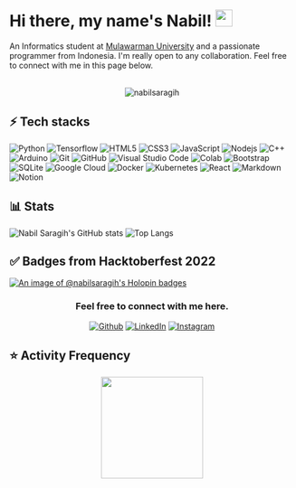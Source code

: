 # Hi there, my name's Nabil! <img src="https://raw.githubusercontent.com/aemmadi/aemmadi/master/wave.gif" width="30">

<div>
    An Informatics student at <a href="https://unmul.ac.id/">Mulawarman University</a> and a passionate programmer from Indonesia. I'm really open to any collaboration. Feel free to connect with me in this page below.
</div>

<br>
<p align="center"> <img src="https://komarev.com/ghpvc/?username=nabilsaragih&label=Profile%20views&color=0e75b6&style=flat" alt="nabilsaragih" /> </p>

## ⚡ Tech stacks

![Python](https://img.shields.io/badge/Python-3776AB?style=for-the-badge&logo=python&logoColor=white)
![Tensorflow](https://img.shields.io/badge/TensorFlow-FF6F00?style=for-the-badge&logo=tensorflow&logoColor=white)
![HTML5](https://img.shields.io/badge/HTML5-E34F26?style=for-the-badge&logo=html5&logoColor=white)
![CSS3](https://img.shields.io/badge/CSS3-1572B6?style=for-the-badge&logo=css3&logoColor=white)
![JavaScript](https://img.shields.io/badge/JavaScript-323330?style=for-the-badge&logo=javascript&logoColor=F7DF1E)
![Nodejs](https://img.shields.io/badge/Node.js-43853D?style=for-the-badge&logo=node.js&logoColor=white)
![C++](https://img.shields.io/badge/C%2B%2B-00599C?style=for-the-badge&logo=c%2B%2B&logoColor=white)
![Arduino](https://img.shields.io/badge/Arduino-00979D?style=for-the-badge&logo=Arduino&logoColor=white)
![Git](https://img.shields.io/badge/GIT-E44C30?style=for-the-badge&logo=git&logoColor=white)
![GitHub](https://img.shields.io/badge/GitHub-100000?style=for-the-badge&logo=github&logoColor=white)
![Visual Studio Code](https://img.shields.io/badge/Visual_Studio_Code-0078D4?style=for-the-badge&logo=visual%20studio%20code&logoColor=white)
![Colab](https://img.shields.io/badge/Colab-F9AB00?style=for-the-badge&logo=googlecolab&color=525252)
![Bootstrap](https://img.shields.io/badge/Bootstrap-563D7C?style=for-the-badge&logo=bootstrap&logoColor=white)
![SQLite](https://img.shields.io/badge/SQLite-07405E?style=for-the-badge&logo=sqlite&logoColor=white)
![Google Cloud](https://img.shields.io/badge/Google_Cloud-4285F4?style=for-the-badge&logo=google-cloud&logoColor=white)
![Docker](https://img.shields.io/badge/Docker-0db7ed?style=for-the-badge&logo=docker&logoColor=white)
![Kubernetes](https://img.shields.io/badge/Kubernetes-326ce5?style=for-the-badge&logo=kubernetes&logoColor=white)
![React](https://img.shields.io/badge/React-20232A?style=for-the-badge&logo=react&logoColor=61DAFB)
![Markdown](https://img.shields.io/badge/Markdown-000000?style=for-the-badge&logo=markdown&logoColor=white)
![Notion](https://img.shields.io/badge/Notion-000000?style=for-the-badge&logo=notion&logoColor=white)

## 📊  Stats

![Nabil Saragih's GitHub stats](https://github-readme-stats-eight-theta.vercel.app/api?username=Kuuhaku456&include_all_commits=true&count_private=true&show_icons=true&line_height=20&bg_color=1e1e2e&text_color=cdd6f4&icon_color=cba6f7&title_color=94e2d5)
![Top Langs](https://github-readme-stats-eight-theta.vercel.app/api/top-langs/?username=nabilsaragih&bg_color=1e1e2e&text_color=cdd6f4&icon_color=cba6f7&title_color=94e2d5&layout=compact)


## ✅  Badges from Hacktoberfest 2022

[![An image of @nabilsaragih's Holopin badges](https://holopin.me/nabilsaragih)](https://holopin.io/@nabilsaragih)

<div align="center">
  <h3>Feel free to connect with me here.</h3>
    <p align="center">
        <a href="https://github.com/nabilsaragih" target="_blank"><img src="https://img.shields.io/badge/Github-0F0F0F.svg?&style=for-the-badge&logo=github&logoColor=white" alt="Github"></a>
        <a href="https://linkedin.com/in/nabilsaragih" target="_blank"><img src="https://img.shields.io/badge/LinkedIn-%230077B5.svg?&style=for-the-badge&logo=linkedin&logoColor=white" alt="LinkedIn"></a>
        <a href="https://instagram.com/nabilsaragih._" target="_blank"><img src="https://img.shields.io/badge/Instagram-%23E4405F.svg?&style=for-the-badge&logo=instagram&logoColor=white" alt="Instagram"></a>
    </p>
</div>

## ⭐  Activity Frequency

<div align="center">
<a href="https://github.com/nabilsaragih">
<img align="center" src="http://github-profile-summary-cards.vercel.app/api/cards/profile-details?username=nabilsaragih&theme=2077" height="180em" />
</div>

<!---
nabilsaragih/nabilsaragih is a ✨ special ✨ repository because its `README.md` (this file) appears on your GitHub profile.
You can click the Preview link to take a look at your changes.
--->
